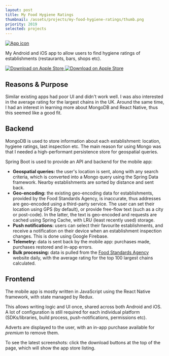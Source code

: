 ```yaml
---
layout: post
title: My Food Hygiene Ratings
thumbnail: /assets/projects/my-food-hygiene-ratings/thumb.png
priority: 2019
selected: projects
---
```


<a href="/assets/projects/my-food-hygiene-ratings/thumb.png">
    <img alt="App icon" src="/assets/projects/my-food-hygiene-ratings/thumb.png" class="post-thumb" />
</a>

My Android and iOS app to allow users to find hygiene ratings of establishments (restaurants, bars, shops etc).

<p class="center">
    <a href="https://apps.apple.com/us/app/my-food-hygiene-ratings/id1455030045?ls=1">
        <img alt="Download on Apple Store" src="/assets/icons/apple-store-badge.png" class="app-store-badge" />
    </a>
    <a href="https://play.google.com/store/apps/details?id=com.danksloth.food.hygiene.ratings">
        <img alt="Download on Apple Store" src="/assets/icons/google-play-badge.png" class="app-store-badge" />
    </a>
</p>

## Reasons & Purpose
Similar existing apps had poor UI and didn't work well. I was also interested in the average rating for the
largest chains in the UK. Around the same time, I had an interest in learning more about MongoDB and React Native, thus
this seemed like a good fit.

## Backend
MongoDB is used to store information about each establishment: location, hygiene ratings, last inspection etc. The
main reason for using Mongo was that I needed a high-performant persistence store for geospatial queries.

Spring Boot is used to provide an API and backend for the mobile app:
- __Geospatial queries:__ the user's location is sent, along with any search criteria, which is converted into a Mongo
  query using the Spring Data framework. Nearby establishments are sorted by distance and sent back.
- __Geo-encoding:__ the existing geo-encoding data for establishments, provided by the Food Standards Agency, is
  inaccurate, thus addresses are geo-encoded using a third-party service. The user can set their location using
  GPS (by default), or provide free-flow text (such as a city or post-code). In the latter, the text is geo-encoded and
  requests are cached using Spring Cache, with LRU (least recently used) storage.
- __Push notifications:__ users can select their favourite establishments, and receive a notification on their device
  when an establishment inspection changes. This is done using Google Firebase.
- __Telemetry:__ data is sent back by the mobile app: purchases made, purchases restored and in-app errors.
- __Bulk processing:__ data is pulled from the [Food Standards Agency](https://www.food.gov.uk) website daily, with the
average rating for the top 100 largest chains calculated.

## Frontend
The mobile app is mostly written in JavaScript using the React Native framework, with state managed by Redux.

This allows writing logic and UI once, shared across both Android and iOS. A lot
of configuration is still required for each individual platform (SDKs/libraries,
build process, push-notifications, permissions etc).

Adverts are displayed to the user, with an in-app purchase available for _premium_ to remove them.

To see the latest screenshots: click the download buttons at the top of the page, which will show the app store listing.
